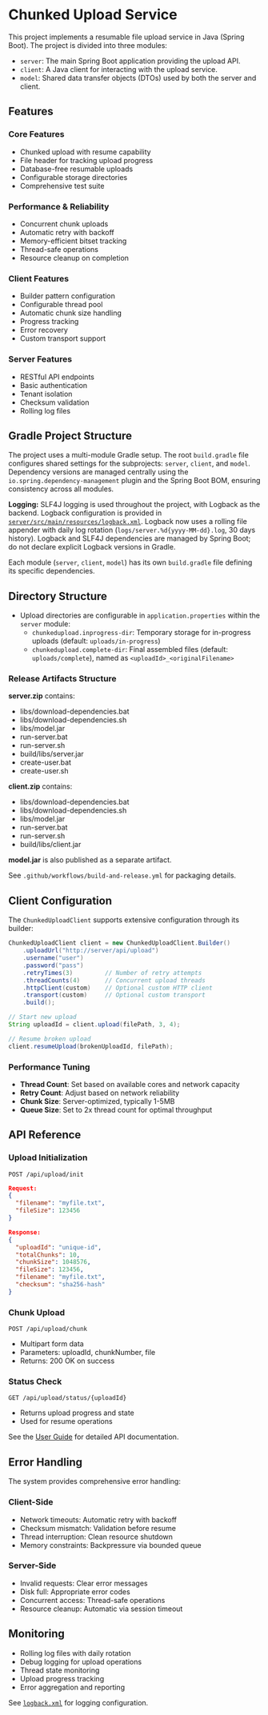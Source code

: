 # Chunked Upload Service

This project implements a resumable file upload service in Java (Spring Boot). The project is divided into three modules:
- `server`: The main Spring Boot application providing the upload API.
- `client`: A Java client for interacting with the upload service.
- `model`: Shared data transfer objects (DTOs) used by both the server and client.

## Features

### Core Features
- Chunked upload with resume capability
- File header for tracking upload progress
- Database-free resumable uploads
- Configurable storage directories
- Comprehensive test suite

### Performance & Reliability
- Concurrent chunk uploads
- Automatic retry with backoff
- Memory-efficient bitset tracking
- Thread-safe operations
- Resource cleanup on completion

### Client Features
- Builder pattern configuration
- Configurable thread pool
- Automatic chunk size handling
- Progress tracking
- Error recovery
- Custom transport support

### Server Features
- RESTful API endpoints
- Basic authentication
- Tenant isolation
- Checksum validation
- Rolling log files

## Gradle Project Structure
The project uses a multi-module Gradle setup. The root `build.gradle` file configures shared settings for the subprojects: `server`, `client`, and `model`. Dependency versions are managed centrally using the `io.spring.dependency-management` plugin and the Spring Boot BOM, ensuring consistency across all modules.

**Logging:**
SLF4J logging is used throughout the project, with Logback as the backend.
Logback configuration is provided in [`server/src/main/resources/logback.xml`](server/src/main/resources/logback.xml:1).
Logback now uses a rolling file appender with daily log rotation (`logs/server.%d{yyyy-MM-dd}.log`, 30 days history).
Logback and SLF4J dependencies are managed by Spring Boot; do not declare explicit Logback versions in Gradle.

Each module (`server`, `client`, `model`) has its own `build.gradle` file defining its specific dependencies.

## Directory Structure
* Upload directories are configurable in `application.properties` within the `server` module:
    - `chunkedupload.inprogress-dir`: Temporary storage for in-progress uploads (default: `uploads/in-progress`)
    - `chunkedupload.complete-dir`: Final assembled files (default: `uploads/complete`), named as `<uploadId>_<originalFilename>`

### Release Artifacts Structure

**server.zip** contains:
- libs/download-dependencies.bat
- libs/download-dependencies.sh
- libs/model.jar
- run-server.bat
- run-server.sh
- build/libs/server.jar
- create-user.bat
- create-user.sh

**client.zip** contains:
- libs/download-dependencies.bat
- libs/download-dependencies.sh
- libs/model.jar
- run-server.bat
- run-server.sh
- build/libs/client.jar

**model.jar** is also published as a separate artifact.

See `.github/workflows/build-and-release.yml` for packaging details.

## Client Configuration

The `ChunkedUploadClient` supports extensive configuration through its builder:

```java
ChunkedUploadClient client = new ChunkedUploadClient.Builder()
    .uploadUrl("http://server/api/upload")
    .username("user")
    .password("pass")
    .retryTimes(3)         // Number of retry attempts
    .threadCounts(4)       // Concurrent upload threads
    .httpClient(custom)    // Optional custom HTTP client
    .transport(custom)     // Optional custom transport
    .build();

// Start new upload
String uploadId = client.upload(filePath, 3, 4);

// Resume broken upload
client.resumeUpload(brokenUploadId, filePath);
```

### Performance Tuning

- **Thread Count**: Set based on available cores and network capacity
- **Retry Count**: Adjust based on network reliability
- **Chunk Size**: Server-optimized, typically 1-5MB
- **Queue Size**: Set to 2x thread count for optimal throughput

## API Reference

### Upload Initialization
`POST /api/upload/init`
```json
Request:
{
  "filename": "myfile.txt",
  "fileSize": 123456
}

Response:
{
  "uploadId": "unique-id",
  "totalChunks": 10,
  "chunkSize": 1048576,
  "fileSize": 123456,
  "filename": "myfile.txt",
  "checksum": "sha256-hash"
}
```

### Chunk Upload
`POST /api/upload/chunk`
- Multipart form data
- Parameters: uploadId, chunkNumber, file
- Returns: 200 OK on success

### Status Check
`GET /api/upload/status/{uploadId}`
- Returns upload progress and state
- Used for resume operations

See the [User Guide](USER_GUIDE.md) for detailed API documentation.

## Error Handling

The system provides comprehensive error handling:

### Client-Side
- Network timeouts: Automatic retry with backoff
- Checksum mismatch: Validation before resume
- Thread interruption: Clean resource shutdown
- Memory constraints: Backpressure via bounded queue

### Server-Side
- Invalid requests: Clear error messages
- Disk full: Appropriate error codes
- Concurrent access: Thread-safe operations
- Resource cleanup: Automatic via session timeout

## Monitoring

- Rolling log files with daily rotation
- Debug logging for upload operations
- Thread state monitoring
- Upload progress tracking
- Error aggregation and reporting

See [`logback.xml`](server/src/main/resources/logback.xml:1) for logging configuration.
